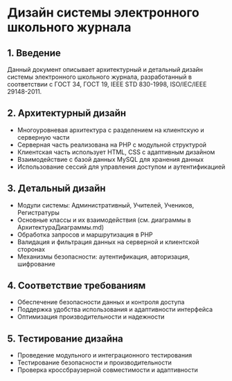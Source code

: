 # Дизайн системы электронного школьного журнала

## 1. Введение

Данный документ описывает архитектурный и детальный дизайн системы электронного школьного журнала, разработанный в соответствии с ГОСТ 34, ГОСТ 19, IEEE STD 830-1998, ISO/IEC/IEEE 29148-2011.

## 2. Архитектурный дизайн

- Многоуровневая архитектура с разделением на клиентскую и серверную части
- Серверная часть реализована на PHP с модульной структурой
- Клиентская часть использует HTML, CSS с адаптивным дизайном
- Взаимодействие с базой данных MySQL для хранения данных
- Использование сессий для управления доступом и аутентификацией

## 3. Детальный дизайн

- Модули системы: Административный, Учителей, Учеников, Регистратуры
- Основные классы и их взаимодействия (см. диаграммы в АрхитектураДиаграммы.md)
- Обработка запросов и маршрутизация в PHP
- Валидация и фильтрация данных на серверной и клиентской сторонах
- Механизмы безопасности: аутентификация, авторизация, шифрование

## 4. Соответствие требованиям

- Обеспечение безопасности данных и контроля доступа
- Поддержка удобства использования и адаптивности интерфейса
- Оптимизация производительности и надежности

## 5. Тестирование дизайна

- Проведение модульного и интеграционного тестирования
- Тестирование безопасности и производительности
- Проверка кроссбраузерной совместимости и адаптивности